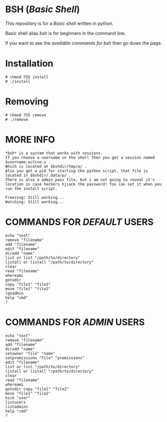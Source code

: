 # BSH (*Basic Shell*)
This repository is for a *Basic shell* written in python.

Basic shell alias *bsh* is for beginners in the command line.

If you want to see the *available commands for bsh* then go down the page.

# Installation
    # chmod 755 install
    # ./install

# Removing
    # chmod 755 remove
    # ./remove

# MORE INFO
    *bsh* is a system that works with sessions.
    If you choose a username in the shell then you get a session named $username.active.u .
    Which is located at $bshdir/tmp/a/ .
    Also you get a pid for starting the python script, that file is located in $bshdir/.data/p/ .
    There is also a admin_pass file, but i am not going to reveal it's location in case hackers hjiack the password! You can set it when you run the install script.
    
    Freezing: Still working...
    Watching: Still working...

# COMMANDS FOR *DEFAULT* USERS
    echo "text"
    remove "filename"
    add "filename"
    edit "filename"
    diradd "name"
    list or list "/path/to/directory"
    listall or listall "/path/to/directory"
    clear
    read "filename"
    whereami
    gotodir
    copy "file1" "file2"
    move "file1" "file2"
    lgnadmin
    help "cmd"
    ?

# COMMANDS FOR *ADMIN* USERS
    echo "text"
    remove "filename"
    add "filename"
    diradd "name"
    setowner "file" "name"
    setpremissions "file" "premissions"
    edit "filename"
    list or list "/path/to/directory"
    listall or listall "/path/to/directory"
    clear
    read "filename"
    whereami
    gotodir copy "file1" "file2"
    move "file1" "file2"
    kick "user"
    listusers
    listadmins
    help "cmd"
    ?
